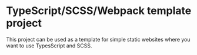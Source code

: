 # TypeScript/SCSS/Webpack template project

This project can be used as a template for simple static websites where you want
to use TypesScript and SCSS.
